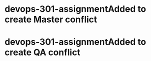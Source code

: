 # devops-301-assignmentAdded to create Master conflict
# devops-301-assignmentAdded to create QA conflict

